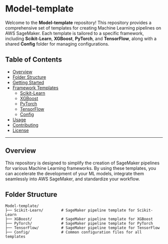 # Model-template

Welcome to the **Model-template** repository! This repository provides a comprehensive set of templates for creating Machine Learning pipelines on AWS SageMaker. Each template is tailored to a specific framework, including **Scikit-Learn**, **XGBoost**, **PyTorch**, and **TensorFlow**, along with a shared **Config** folder for managing configurations.

## Table of Contents

- [Overview](#overview)
- [Folder Structure](#folder-structure)
- [Getting Started](#getting-started)
- [Framework Templates](#framework-templates)
  - [Scikit-Learn](#scikit-learn)
  - [XGBoost](#xgboost)
  - [PyTorch](#pytorch)
  - [TensorFlow](#tensorflow)
  - [Config](#config)
- [Usage](#usage)
- [Contributing](#contributing)
- [License](#license)

---

## Overview

This repository is designed to simplify the creation of SageMaker pipelines for various Machine Learning frameworks. By using these templates, you can accelerate the development of your ML models, integrate them seamlessly into AWS SageMaker, and standardize your workflow.

## Folder Structure

```plaintext
Model-template/
├── Scikit-Learn/        # SageMaker pipeline template for Scikit-Learn
├── XGBoost/             # SageMaker pipeline template for XGBoost
├── PyTorch/             # SageMaker pipeline template for PyTorch
├── TensorFlow/          # SageMaker pipeline template for TensorFlow
├── Config/              # Common configuration files for all templates
